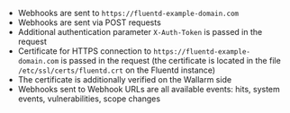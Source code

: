 * Webhooks are sent to `https://fluentd-example-domain.com`
* Webhooks are sent via POST requests
* Additional authentication parameter `X-Auth-Token` is passed in the request
* Certificate for HTTPS connection to `https://fluentd-example-domain.com` is passed in the request (the certificate is located in the file `/etc/ssl/certs/fluentd.crt` on the Fluentd instance)
* The certificate is additionally verified on the Wallarm side
* Webhooks sent to Webhook URLs are all available events: hits, system events, vulnerabilities, scope changes
